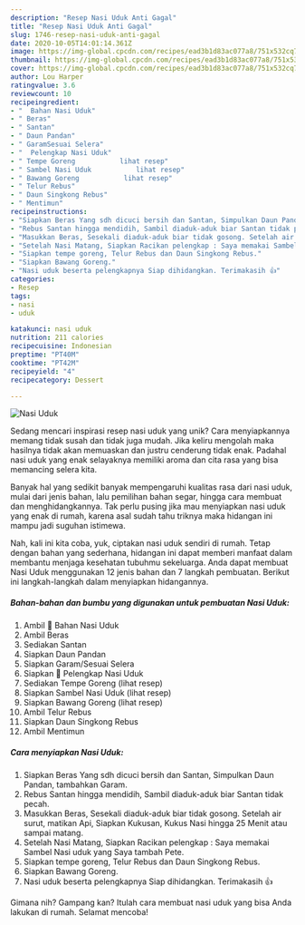 ```yaml
---
description: "Resep Nasi Uduk Anti Gagal"
title: "Resep Nasi Uduk Anti Gagal"
slug: 1746-resep-nasi-uduk-anti-gagal
date: 2020-10-05T14:01:14.361Z
image: https://img-global.cpcdn.com/recipes/ead3b1d83ac077a8/751x532cq70/nasi-uduk-foto-resep-utama.jpg
thumbnail: https://img-global.cpcdn.com/recipes/ead3b1d83ac077a8/751x532cq70/nasi-uduk-foto-resep-utama.jpg
cover: https://img-global.cpcdn.com/recipes/ead3b1d83ac077a8/751x532cq70/nasi-uduk-foto-resep-utama.jpg
author: Lou Harper
ratingvalue: 3.6
reviewcount: 10
recipeingredient:
- "  Bahan Nasi Uduk"
- " Beras"
- " Santan"
- " Daun Pandan"
- " GaramSesuai Selera"
- "  Pelengkap Nasi Uduk"
- " Tempe Goreng           lihat resep"
- " Sambel Nasi Uduk           lihat resep"
- " Bawang Goreng           lihat resep"
- " Telur Rebus"
- " Daun Singkong Rebus"
- " Mentimun"
recipeinstructions:
- "Siapkan Beras Yang sdh dicuci bersih dan Santan, Simpulkan Daun Pandan, tambahkan Garam."
- "Rebus Santan hingga mendidih, Sambil diaduk-aduk biar Santan tidak pecah."
- "Masukkan Beras, Sesekali diaduk-aduk biar tidak gosong. Setelah air surut, matikan Api, Siapkan Kukusan, Kukus Nasi hingga 25 Menit atau sampai matang."
- "Setelah Nasi Matang, Siapkan Racikan pelengkap : Saya memakai Sambel Nasi uduk yang Saya tambah Pete."
- "Siapkan tempe goreng, Telur Rebus dan Daun Singkong Rebus."
- "Siapkan Bawang Goreng."
- "Nasi uduk beserta pelengkapnya Siap dihidangkan. Terimakasih 👍"
categories:
- Resep
tags:
- nasi
- uduk

katakunci: nasi uduk 
nutrition: 211 calories
recipecuisine: Indonesian
preptime: "PT40M"
cooktime: "PT42M"
recipeyield: "4"
recipecategory: Dessert

---
```



![Nasi Uduk](https://img-global.cpcdn.com/recipes/ead3b1d83ac077a8/751x532cq70/nasi-uduk-foto-resep-utama.jpg)

Sedang mencari inspirasi resep nasi uduk yang unik? Cara menyiapkannya memang tidak susah dan tidak juga mudah. Jika keliru mengolah maka hasilnya tidak akan memuaskan dan justru cenderung tidak enak. Padahal nasi uduk yang enak selayaknya memiliki aroma dan cita rasa yang bisa memancing selera kita.

Banyak hal yang sedikit banyak mempengaruhi kualitas rasa dari nasi uduk, mulai dari jenis bahan, lalu pemilihan bahan segar, hingga cara membuat dan menghidangkannya. Tak perlu pusing jika mau menyiapkan nasi uduk yang enak di rumah, karena asal sudah tahu triknya maka hidangan ini mampu jadi suguhan istimewa.




Nah, kali ini kita coba, yuk, ciptakan nasi uduk sendiri di rumah. Tetap dengan bahan yang sederhana, hidangan ini dapat memberi manfaat dalam membantu menjaga kesehatan tubuhmu sekeluarga. Anda dapat membuat Nasi Uduk menggunakan 12 jenis bahan dan 7 langkah pembuatan. Berikut ini langkah-langkah dalam menyiapkan hidangannya.

<!--inarticleads1-->

##### Bahan-bahan dan bumbu yang digunakan untuk pembuatan Nasi Uduk:

1. Ambil  📝 Bahan Nasi Uduk
1. Ambil  Beras
1. Sediakan  Santan
1. Siapkan  Daun Pandan
1. Siapkan  Garam/Sesuai Selera
1. Siapkan  📝 Pelengkap Nasi Uduk
1. Sediakan  Tempe Goreng           (lihat resep)
1. Siapkan  Sambel Nasi Uduk           (lihat resep)
1. Siapkan  Bawang Goreng           (lihat resep)
1. Ambil  Telur Rebus
1. Siapkan  Daun Singkong Rebus
1. Ambil  Mentimun




<!--inarticleads2-->

##### Cara menyiapkan Nasi Uduk:

1. Siapkan Beras Yang sdh dicuci bersih dan Santan, Simpulkan Daun Pandan, tambahkan Garam.
1. Rebus Santan hingga mendidih, Sambil diaduk-aduk biar Santan tidak pecah.
1. Masukkan Beras, Sesekali diaduk-aduk biar tidak gosong. Setelah air surut, matikan Api, Siapkan Kukusan, Kukus Nasi hingga 25 Menit atau sampai matang.
1. Setelah Nasi Matang, Siapkan Racikan pelengkap : Saya memakai Sambel Nasi uduk yang Saya tambah Pete.
1. Siapkan tempe goreng, Telur Rebus dan Daun Singkong Rebus.
1. Siapkan Bawang Goreng.
1. Nasi uduk beserta pelengkapnya Siap dihidangkan. Terimakasih 👍




Gimana nih? Gampang kan? Itulah cara membuat nasi uduk yang bisa Anda lakukan di rumah. Selamat mencoba!

